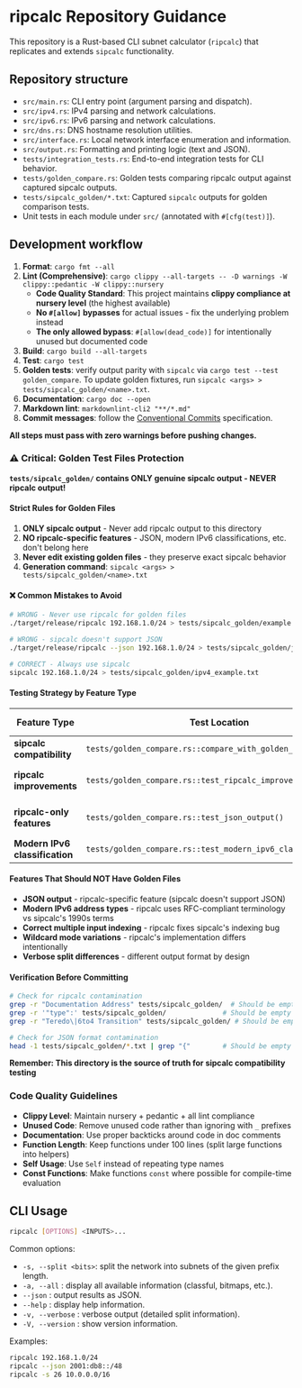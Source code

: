 # ripcalc Repository Guidance

This repository is a Rust-based CLI subnet calculator (`ripcalc`) that replicates
and extends `sipcalc` functionality.

## Repository structure

- `src/main.rs`: CLI entry point (argument parsing and dispatch).
- `src/ipv4.rs`: IPv4 parsing and network calculations.
- `src/ipv6.rs`: IPv6 parsing and network calculations.
- `src/dns.rs`: DNS hostname resolution utilities.
- `src/interface.rs`: Local network interface enumeration and information.
- `src/output.rs`: Formatting and printing logic (text and JSON).
- `tests/integration_tests.rs`: End-to-end integration tests for CLI behavior.
- `tests/golden_compare.rs`: Golden tests comparing ripcalc output against captured sipcalc outputs.
- `tests/sipcalc_golden/*.txt`: Captured `sipcalc` outputs for golden comparison tests.
- Unit tests in each module under `src/` (annotated with `#[cfg(test)]`).

## Development workflow

1. **Format**: `cargo fmt --all`
2. **Lint (Comprehensive)**: `cargo clippy --all-targets -- -D warnings -W clippy::pedantic -W clippy::nursery`
   - **Code Quality Standard**: This project maintains **clippy compliance at nursery level** (the highest available)
   - **No `#[allow]` bypasses** for actual issues - fix the underlying problem instead
   - **The only allowed bypass**: `#[allow(dead_code)]` for intentionally unused but documented code
3. **Build**: `cargo build --all-targets`
4. **Test**: `cargo test`
5. **Golden tests**: verify output parity with `sipcalc` via `cargo test --test golden_compare`.
   To update golden fixtures, run `sipcalc <args> > tests/sipcalc_golden/<name>.txt`.
6. **Documentation**: `cargo doc --open`
7. **Markdown lint**:
   `markdownlint-cli2 "**/*.md"`
8. **Commit messages**: follow the [Conventional Commits](https://www.conventionalcommits.org/en/v1.0.0/) specification.

**All steps must pass with zero warnings before pushing changes.**

### ⚠️ Critical: Golden Test Files Protection

**`tests/sipcalc_golden/` contains ONLY genuine sipcalc output - NEVER ripcalc output!**

#### Strict Rules for Golden Files

1. **ONLY sipcalc output** - Never add ripcalc output to this directory
2. **NO ripcalc-specific features** - JSON, modern IPv6 classifications, etc. don't belong here
3. **Never edit existing golden files** - they preserve exact sipcalc behavior
4. **Generation command**: `sipcalc <args> > tests/sipcalc_golden/<name>.txt`

#### ❌ Common Mistakes to Avoid

```bash
# WRONG - Never use ripcalc for golden files
./target/release/ripcalc 192.168.1.0/24 > tests/sipcalc_golden/example.txt

# WRONG - sipcalc doesn't support JSON
./target/release/ripcalc --json 192.168.1.0/24 > tests/sipcalc_golden/json_example.txt

# CORRECT - Always use sipcalc
sipcalc 192.168.1.0/24 > tests/sipcalc_golden/ipv4_example.txt
```

#### Testing Strategy by Feature Type

| Feature Type | Test Location | Golden Files? | Purpose |
|--------------|---------------|---------------|---------|
| **sipcalc compatibility** | `tests/golden_compare.rs::compare_with_golden_outputs()` | ✅ Yes | Exact output matching |
| **ripcalc improvements** | `tests/golden_compare.rs::test_ripcalc_improvements()` | ❌ No | Document intentional differences |
| **ripcalc-only features** | `tests/golden_compare.rs::test_json_output()` | ❌ No | Validate ripcalc functionality |
| **Modern IPv6 classification** | `tests/golden_compare.rs::test_modern_ipv6_classification()` | ❌ No | Document modernization |

#### Features That Should NOT Have Golden Files

- **JSON output** - ripcalc-specific feature (sipcalc doesn't support JSON)
- **Modern IPv6 address types** - ripcalc uses RFC-compliant terminology vs sipcalc's 1990s terms
- **Correct multiple input indexing** - ripcalc fixes sipcalc's indexing bug
- **Wildcard mode variations** - ripcalc's implementation differs intentionally
- **Verbose split differences** - different output format by design

#### Verification Before Committing

```bash
# Check for ripcalc contamination
grep -r "Documentation Address" tests/sipcalc_golden/  # Should be empty
grep -r '"type":' tests/sipcalc_golden/              # Should be empty (JSON)
grep -r "Teredo\|6to4 Transition" tests/sipcalc_golden/ # Should be empty (modern terms)

# Check for JSON format contamination
head -1 tests/sipcalc_golden/*.txt | grep "{"        # Should be empty
```

**Remember: This directory is the source of truth for sipcalc compatibility testing**

### Code Quality Guidelines

- **Clippy Level**: Maintain nursery + pedantic + all lint compliance
- **Unused Code**: Remove unused code rather than ignoring with `_` prefixes
- **Documentation**: Use proper backticks around code in doc comments
- **Function Length**: Keep functions under 100 lines (split large functions into helpers)
- **Self Usage**: Use `Self` instead of repeating type names
- **Const Functions**: Make functions `const` where possible for compile-time evaluation

## CLI Usage

```bash
ripcalc [OPTIONS] <INPUTS>...
```

Common options:

- `-s, --split <bits>`: split the network into subnets of the given prefix length.
- `-a, --all`          : display all available information (classful, bitmaps, etc.).
- `--json`             : output results as JSON.
- `--help`             : display help information.
- `-v, --verbose`       : verbose output (detailed split information).
- `-V, --version`       : show version information.

Examples:

```bash
ripcalc 192.168.1.0/24
ripcalc --json 2001:db8::/48
ripcalc -s 26 10.0.0.0/16
```
